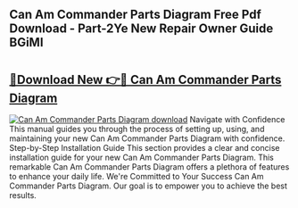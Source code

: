 ## Can Am Commander Parts Diagram Free Pdf Download - Part-2Ye New Repair Owner Guide BGiMI

# <h2><a href="http://dfnylo0.blite.top/?on=Can+Am+Commander+Parts+Diagram">🔗Download New 👉🔴 Can Am Commander Parts Diagram</a></h2>

[![Can Am Commander Parts Diagram download](https://i.imgur.com/lujVjoI.png)](http://dfnylo0.blite.top/?on=Can+Am+Commander+Parts+Diagram)
Navigate with Confidence This manual guides you through the process of setting up, using, and maintaining your new Can Am Commander Parts Diagram with confidence. Step-by-Step Installation Guide This section provides a clear and concise installation guide for your new Can Am Commander Parts Diagram. This remarkable Can Am Commander Parts Diagram offers a plethora of features to enhance your daily life. We're Committed to Your Success Can Am Commander Parts Diagram. Our goal is to empower you to achieve the best results.
